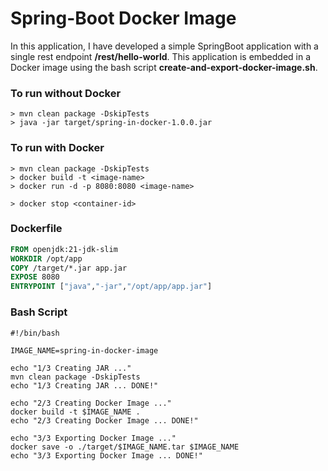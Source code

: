 # Spring-Boot Docker Image

In this application, I have developed a simple SpringBoot application with a single rest endpoint **/rest/hello-world**. 
This application is embedded in a Docker image using the bash script **create-and-export-docker-image.sh**.

### **To run without Docker**
```
> mvn clean package -DskipTests
> java -jar target/spring-in-docker-1.0.0.jar
```

### **To run with Docker**
```
> mvn clean package -DskipTests
> docker build -t <image-name>
> docker run -d -p 8080:8080 <image-name>

> docker stop <container-id>
```

### **Dockerfile**
```dockerfile
FROM openjdk:21-jdk-slim
WORKDIR /opt/app
COPY /target/*.jar app.jar
EXPOSE 8080
ENTRYPOINT ["java","-jar","/opt/app/app.jar"]
```

### **Bash Script**
```
#!/bin/bash

IMAGE_NAME=spring-in-docker-image

echo "1/3 Creating JAR ..."
mvn clean package -DskipTests
echo "1/3 Creating JAR ... DONE!"

echo "2/3 Creating Docker Image ..."
docker build -t $IMAGE_NAME .
echo "2/3 Creating Docker Image ... DONE!"

echo "3/3 Exporting Docker Image ..."
docker save -o ./target/$IMAGE_NAME.tar $IMAGE_NAME
echo "3/3 Exporting Docker Image ... DONE!"
```